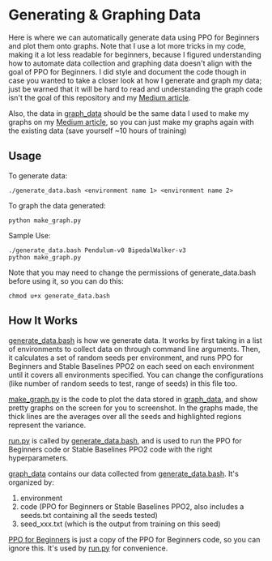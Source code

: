 # Generating & Graphing Data

Here is where we can automatically generate data using PPO for Beginners and plot them onto graphs. Note that I use a lot more tricks in my code, making it a lot less readable for beginners, because I figured understanding how to automate data collection and graphing data doesn't align with the goal of PPO for Beginners. I did style and document the code though in case you wanted to take a closer look at how I generate and graph my data; just be warned that it will be hard to read and understanding the graph code isn't the goal of this repository and my [Medium article](https://medium.com/@eyyu/coding-ppo-from-scratch-with-pytorch-part-1-4-613dfc1b14c8). 

Also, the data in [graph_data](graph_data) should be the same data I used to make my graphs on my [Medium article](https://medium.com/@eyyu/coding-ppo-from-scratch-with-pytorch-part-1-4-613dfc1b14c8), so you can just make my graphs again with the existing data (save yourself ~10 hours of training)

## Usage
To generate data:
```
./generate_data.bash <environment name 1> <environment name 2>
```
To graph the data generated:
```
python make_graph.py
```
Sample Use:
```
./generate_data.bash Pendulum-v0 BipedalWalker-v3
python make_graph.py
```
Note that you may need to change the permissions of generate_data.bash before using it, so you can do this:
```
chmod u+x generate_data.bash
```

## How It Works
[generate_data.bash](generate_data.bash) is how we generate data. It works by first taking in a list of environments to collect data on through command line arguments. Then, it calculates a set of random seeds per environment, and runs PPO for Beginners and Stable Baselines PPO2 on each seed on each environment until it covers all environments specified. You can change the configurations (like number of random seeds to test, range of seeds) in this file too. 

[make_graph.py](make_graph.py) is the code to plot the data stored in [graph_data](graph_data), and show pretty graphs on the screen for you to screenshot. In the graphs made, the thick lines are the averages over all the seeds and highlighted regions represent the variance.

[run.py](run.py) is called by [generate_data.bash](generate_data.bash), and is used to run the PPO for Beginners code or Stable Baselines PPO2 code with the right hyperparameters. 

[graph_data](graph_data) contains our data collected from [generate_data.bash](generate_data.bash). It's organized by:
1. environment
2. code (PPO for Beginners or Stable Baselines PPO2, also includes a seeds.txt containing all the seeds tested)
3. seed_xxx.txt (which is the output from training on this seed)

[PPO for Beginners](ppo_for_beginners) is just a copy of the PPO for Beginners code, so you can ignore this. It's used by [run.py](run.py) for convenience.
